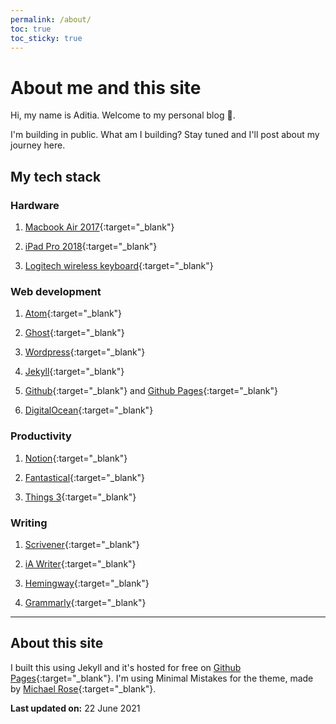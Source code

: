 ```yaml
---
permalink: /about/
toc: true
toc_sticky: true
---
```


# About me and this site

Hi, my name is Aditia. Welcome to my personal blog :wave:.

I'm building in public. What am I building? Stay tuned and I'll post about my journey here.

## My tech stack

### Hardware

1. [Macbook Air 2017](https://amzn.to/3qgFexI){:target="_blank"}

2. [iPad Pro 2018](https://amzn.to/3zNDalt){:target="_blank"}

3. [Logitech wireless keyboard](https://amzn.to/3xDibzO){:target="_blank"}

### Web development

1. [Atom](https://atom.io){:target="_blank"}

2. [Ghost](https://ghost.org){:target="_blank"}

3. [Wordpress](https://wordpress.org){:target="_blank"}

4. [Jekyll](https://jekyllrb.com){:target="_blank"}

5. [Github](https://github.com){:target="_blank"} and [Github Pages](https://pages.github.com){:target="_blank"}

6. [DigitalOcean](https://m.do.co/c/8ddf004f0401){:target="_blank"}

### Productivity

1. [Notion](https://www.notion.so){:target="_blank"}

2. [Fantastical](https://flexibits.com){:target="_blank"}

3. [Things 3](https://culturedcode.com/things/){:target="_blank"}

### Writing

1. [Scrivener](https://a.paddle.com/v2/click/49535/124780?link=1570){:target="_blank"}

2. [iA Writer](https://ia.net/writer){:target="_blank"}

3. [Hemingway](https://hemingwayapp.com){:target="_blank"}

4. [Grammarly](https://www.grammarly.com){:target="_blank"}

***

## About this site

I built this using Jekyll and it's hosted for free on [Github Pages](https://pages.github.com){:target="_blank"}. I'm using Minimal Mistakes for the theme, made by [Michael Rose](https://mademistakes.com "Check his awesome blog"){:target="_blank"}.

<div class="notice--info">
  <p><strong>Last updated on:</strong> 22 June 2021</p>
</div>
